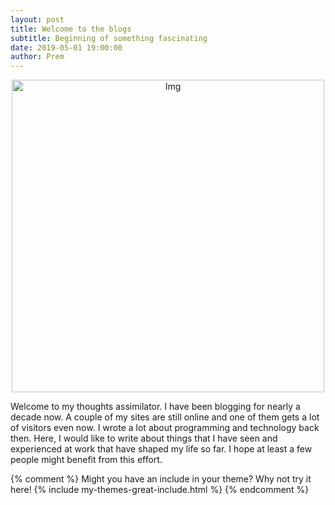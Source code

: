 ```yaml
---
layout: post
title: Welcome to the blogs
subtitle: Beginning of something fascinating
date: 2019-05-01 19:00:00
author: Prem
---
```


<div class="block">
          <center><img src="{{ site.baseurl }}/img/prem.png" alt="Img" style="width:500px;"/></center>
          </div>

Welcome to my thoughts assimilator. I have been blogging for nearly a decade now. A couple of my sites are still online and one of them gets a lot of visitors even now. I wrote a lot about programming and technology back then. Here, I would like to write about things that I have seen and experienced at work that have shaped my life so far. I hope at least a few people might benefit from this effort.

{% comment %}
Might you have an include in your theme? Why not try it here!
{% include my-themes-great-include.html %}
{% endcomment %}

